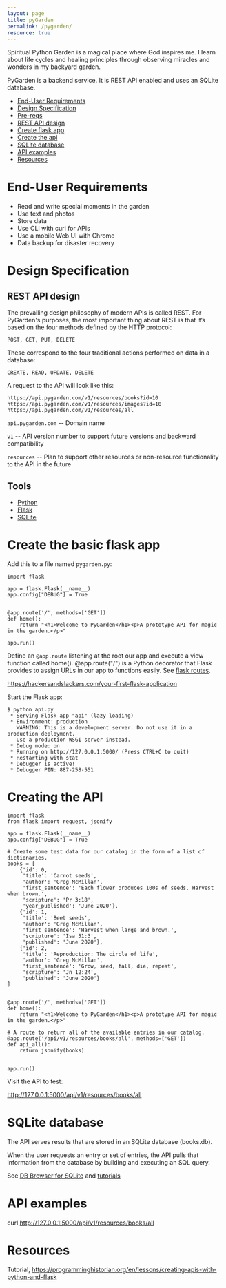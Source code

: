 ```yaml
---
layout: page
title: pyGarden
permalink: /pygarden/
resource: true
---
```

Spiritual Python Garden is a magical place where God inspires me. I learn about life cycles and healing principles through observing miracles and wonders in my backyard garden.

PyGarden is a backend service. It is REST API enabled and uses an SQLite database.

* [End-User Requirements](#end-user-requirements)
* [Design Specification](#design-specification)
* [Pre-reqs](#pre-reqs)
* [REST API design](#rest-api-design)
* [Create flask app](#create-flask-app)
* [Create the api](#creating-the-api)
* [SQLite database](#sqlite-database)
* [API examples](#api-examples)
* [Resources](#resources)

# End-User Requirements

- Read and write special moments in the garden
- Use text and photos
- Store data 
- Use CLI with curl for APIs
- Use a mobile Web UI with Chrome
- Data backup for disaster recovery

# Design Specification

## REST API design

The prevailing design philosophy of modern APIs is called REST. For PyGarden's purposes, the most important thing about REST is that it’s based on the four methods defined by the HTTP protocol: 

```
POST, GET, PUT, DELETE
```

These correspond to the four traditional actions performed on data in a database: 

```
CREATE, READ, UPDATE, DELETE
```

A request to the API will look like this:

```
https://api.pygarden.com/v1/resources/books?id=10
https://api.pygarden.com/v1/resources/images?id=10
https://api.pygarden.com/v1/resources/all
```

`api.pygarden.com` -- Domain name

`v1` -- API version number to support future versions and backward compatibility

`resources` -- Plan to support other resources or non-resource functionality to the API in the future

## Tools

* [Python](https://www.python.org/)
* [Flask](https://palletsprojects.com/p/flask/)
* [SQLite](https://www.sqlite.org/index.html)

# Create the basic flask app

Add this to a file named `pygarden.py`:

```
import flask

app = flask.Flask(__name__)
app.config["DEBUG"] = True


@app.route('/', methods=['GET'])
def home():
    return "<h1>Welcome to PyGarden</h1><p>A prototype API for magic in the garden.</p>"

app.run()
```

Define an `@app.route` listening at the root our app and execute a view function called home(). @app.route("/") is a Python decorator that Flask provides to assign URLs in our app to functions easily. See [flask routes](https://hackersandslackers.com/flask-routes).

https://hackersandslackers.com/your-first-flask-application

Start the Flask app:

```
$ python api.py
 * Serving Flask app "api" (lazy loading)
 * Environment: production
   WARNING: This is a development server. Do not use it in a production deployment.
   Use a production WSGI server instead.
 * Debug mode: on
 * Running on http://127.0.0.1:5000/ (Press CTRL+C to quit)
 * Restarting with stat
 * Debugger is active!
 * Debugger PIN: 887-258-551
 ```

# Creating the API

```
import flask
from flask import request, jsonify

app = flask.Flask(__name__)
app.config["DEBUG"] = True

# Create some test data for our catalog in the form of a list of dictionaries.
books = [
    {'id': 0,
     'title': 'Carrot seeds',
     'author': 'Greg McMillan',
     'first_sentence': 'Each flower produces 100s of seeds. Harvest when brown.',
     'scripture': 'Pr 3:18',
     'year_published': 'June 2020'},
    {'id': 1,
     'title': 'Beet seeds',
     'author': 'Greg McMillan',
     'first_sentence': 'Harvest when large and brown.',
     'scripture': 'Isa 51:3',
     'published': 'June 2020'},
    {'id': 2,
     'title': 'Reproduction: The circle of life',
     'author': 'Greg McMillan',
     'first_sentence': 'Grow, seed, fall, die, repeat',
     'scripture': 'Jn 12:24',
     'published': 'June 2020'}
]


@app.route('/', methods=['GET'])
def home():
    return "<h1>Welcome to PyGarden</h1><p>A prototype API for magic in the garden.</p>"

# A route to return all of the available entries in our catalog.
@app.route('/api/v1/resources/books/all', methods=['GET'])
def api_all():
    return jsonify(books)


app.run()
```

Visit the API to test:

http://127.0.0.1:5000/api/v1/resources/books/all

# SQLite database

The API serves results that are stored in an SQLite database (books.db). 

When the user requests an entry or set of entries, the API pulls that information from the database by building and executing an SQL query.

See [DB Browser for SQLite](https://sqlitebrowser.org/dl/) and [tutorials](https://github.com/sqlitebrowser/sqlitebrowser/wiki/Tutorials)

# API examples

curl http://127.0.0.1:5000/api/v1/resources/books/all

# Resources

Tutorial, https://programminghistorian.org/en/lessons/creating-apis-with-python-and-flask
